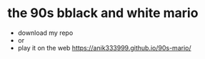 # the 90s bblack and white mario
- download my repo
- or
- play it on the web https://anik333999.github.io/90s-mario/
